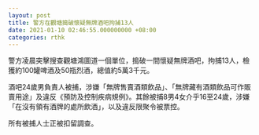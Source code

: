 ```yaml
---
layout: post
title: 警方在觀塘搗破懷疑無牌酒吧拘捕13人
date: 2021-01-10 02:46:55.000000000 +08:00
categories: rthk
---
```


警方凌晨突擊搜查觀塘鴻圖道一個單位，搗破一間懷疑無牌酒吧，拘捕13人，檢獲約100罐啤酒及50瓶烈酒，總值約5萬3千元。

酒吧24歲男負責人被捕，涉嫌「無牌售賣酒類飲品」、「無牌藏有酒類飲品可作販賣用途」及違反《預防及控制疾病規例》。其餘被捕8男4女介乎16至24歲，涉嫌「在沒有領有酒牌的處所飲酒」，以及違反限聚令被票控。

所有被捕人士正被扣留調查。
